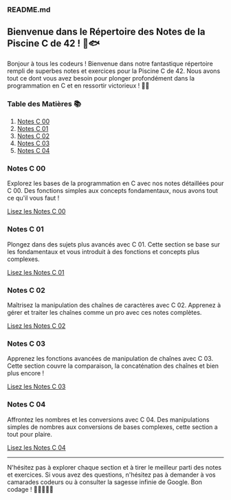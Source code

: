 ### README.md

## Bienvenue dans le Répertoire des Notes de la Piscine C de 42 ! 🌊🐟

Bonjour à tous les codeurs ! Bienvenue dans notre fantastique répertoire rempli de superbes notes et exercices pour la Piscine C de 42. Nous avons tout ce dont vous avez besoin pour plonger profondément dans la programmation en C et en ressortir victorieux ! 💪🦈

### Table des Matières 📚

1. [Notes C 00](#notes-c-00)
2. [Notes C 01](#notes-c-01)
3. [Notes C 02](#notes-c-02)
4. [Notes C 03](#notes-c-03)
5. [Notes C 04](#notes-c-04)

### Notes C 00

Explorez les bases de la programmation en C avec nos notes détaillées pour C 00. Des fonctions simples aux concepts fondamentaux, nous avons tout ce qu'il vous faut !

[Lisez les Notes C 00](./C_00.md)

### Notes C 01

Plongez dans des sujets plus avancés avec C 01. Cette section se base sur les fondamentaux et vous introduit à des fonctions et concepts plus complexes.

[Lisez les Notes C 01](./C_01.md)

### Notes C 02

Maîtrisez la manipulation des chaînes de caractères avec C 02. Apprenez à gérer et traiter les chaînes comme un pro avec ces notes complètes.

[Lisez les Notes C 02](./C_02.md)

### Notes C 03

Apprenez les fonctions avancées de manipulation de chaînes avec C 03. Cette section couvre la comparaison, la concaténation des chaînes et bien plus encore !

[Lisez les Notes C 03](./C_03.md)

### Notes C 04

Affrontez les nombres et les conversions avec C 04. Des manipulations simples de nombres aux conversions de bases complexes, cette section a tout pour plaire.

[Lisez les Notes C 04](./C_04.md)

---

N'hésitez pas à explorer chaque section et à tirer le meilleur parti des notes et exercices. Si vous avez des questions, n'hésitez pas à demander à vos camarades codeurs ou à consulter la sagesse infinie de Google. Bon codage ! 🚀👩‍💻👨‍💻